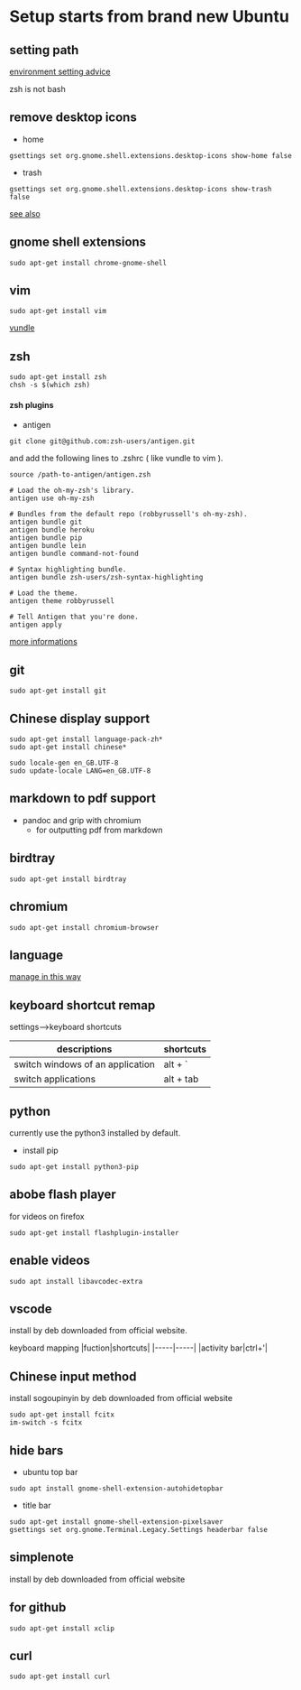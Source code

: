 # Setup starts from brand new Ubuntu

## setting path

[environment setting advice](https://stackabuse.com/how-to-permanently-set-path-in-linux/)

zsh is not bash

## remove desktop icons
- home
```
gsettings set org.gnome.shell.extensions.desktop-icons show-home false
```
- trash
```
gsettings set org.gnome.shell.extensions.desktop-icons show-trash false
```
[see also](https://www.omgubuntu.co.uk/2020/03/remove-trash-from-desktop-ubuntu)

## gnome shell extensions
```
sudo apt-get install chrome-gnome-shell
```

## vim
```
sudo apt-get install vim
```
[vundle](https://github.com/VundleVim/Vundle.vim)

## zsh
```
sudo apt-get install zsh
chsh -s $(which zsh)
```
#### zsh plugins
- antigen
```
git clone git@github.com:zsh-users/antigen.git
```
and add the following lines to .zshrc ( like vundle to vim ).

```
source /path-to-antigen/antigen.zsh

# Load the oh-my-zsh's library.
antigen use oh-my-zsh

# Bundles from the default repo (robbyrussell's oh-my-zsh).
antigen bundle git
antigen bundle heroku
antigen bundle pip
antigen bundle lein
antigen bundle command-not-found

# Syntax highlighting bundle.
antigen bundle zsh-users/zsh-syntax-highlighting

# Load the theme.
antigen theme robbyrussell

# Tell Antigen that you're done.
antigen apply
```
[more informations](https://github.com/zsh-users/antigen)

## git
```
sudo apt-get install git
```

## Chinese display support

```
sudo apt-get install language-pack-zh*
sudo apt-get install chinese*

sudo locale-gen en_GB.UTF-8
sudo update-locale LANG=en_GB.UTF-8
```

## markdown to pdf support
- pandoc and grip with chromium
  - for outputting pdf from markdown


## birdtray
```
sudo apt-get install birdtray
```

## chromium
```
sudo apt-get install chromium-browser
```

## language
[manage in this way](https://help.ubuntu.com/lts/ubuntu-help/prefs-language-install.html.en)

## keyboard shortcut remap
settings-->keyboard shortcuts

|descriptions|shortcuts|
| -------- |---------|
|switch windows of an application|alt + `|
|switch applications|alt + tab|

## python
currently use the python3 installed by default.
- install pip
```
sudo apt-get install python3-pip
```
## abobe flash player
for videos on firefox
```
sudo apt-get install flashplugin-installer
```
## enable videos
```
sudo apt install libavcodec-extra
```

## vscode
install by deb downloaded from official website.

keyboard mapping
|fuction|shortcuts|
|-----|-----|
|activity bar|ctrl+'|

## Chinese input method
install sogoupinyin by deb downloaded from official website
```
sudo apt-get install fcitx
im-switch -s fcitx
```

## hide bars
- ubuntu top bar
```
sudo apt install gnome-shell-extension-autohidetopbar
```
- title bar

```
sudo apt-get install gnome-shell-extension-pixelsaver
gsettings set org.gnome.Terminal.Legacy.Settings headerbar false
```

## simplenote
install by deb downloaded from official website

## for github
```
sudo apt-get install xclip
```

## curl
```
sudo apt-get install curl
```
